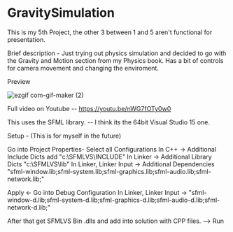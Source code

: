 # GravitySimulation

This is my 5th Project, the other 3 between 1 and 5 aren't functional for presentation.

Brief description - 
   Just trying out physics simulation and decided to go with the Gravity and Motion section from my Physics book.
   Has a bit of controls for camera movement and changing the enviroment.

Preview

![ezgif com-gif-maker (2)](https://user-images.githubusercontent.com/67654528/114599787-7a3ae780-9c8b-11eb-93ac-6c832c7a2867.gif)

Full video on Youtube -- https://youtu.be/nWG7fOTy0w0

This uses the SFML library. -- I think its the 64bit Visual Studio 15 one.

Setup - (This is for myself in the future)

Go into Project Properties- Select all Configurations In C++ -> Additional Include Dicts add "c:\SFMLVS\INCLUDE" In Linker -> Additional Library Dicts "c:\SFMLVS\lib" In Linker, Linker Input -> Additional Dependencies "sfml-window.lib;sfml-system.lib;sfml-graphics.lib;sfml-audio.lib;sfml-network.lib;"

Apply <- Go into Debug Configuration In Linker, Linker Input -> "sfml-window-d.lib;sfml-system-d.lib;sfml-graphics-d.lib;sfml-audio-d.lib;sfml-network-d.lib;"

After that get SFMLVS Bin .dlls and add into solution with CPP files. --> Run
